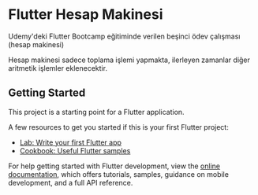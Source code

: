 # Flutter Hesap Makinesi

Udemy'deki Flutter Bootcamp eğitiminde verilen beşinci ödev çalışması (hesap makinesi)

Hesap makinesi sadece toplama işlemi yapmakta, ilerleyen zamanlar diğer aritmetik işlemler eklenecektir.

## Getting Started

This project is a starting point for a Flutter application.

A few resources to get you started if this is your first Flutter project:

- [Lab: Write your first Flutter app](https://docs.flutter.dev/get-started/codelab)
- [Cookbook: Useful Flutter samples](https://docs.flutter.dev/cookbook)

For help getting started with Flutter development, view the
[online documentation](https://docs.flutter.dev/), which offers tutorials,
samples, guidance on mobile development, and a full API reference.
